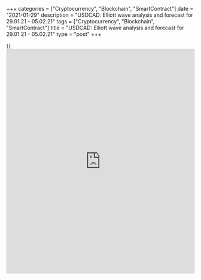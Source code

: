 +++
categories = ["Cryptocurrency", "Blockchain", "SmartContract"]
date = "2021-01-29"
description = "USDCAD: Elliott wave analysis and forecast for 29.01.21 - 05.02.21"
tags = ["Cryptocurrency", "Blockchain", "SmartContract"]
title = "USDCAD: Elliott wave analysis and forecast for 29.01.21 - 05.02.21"
type = "post"
+++

{{<iframe id="large-banner" src="https://www.bounty.group/#slide=14.0" width="100%" height="600" scrolling="no" style="border: 0px solid rgb(216, 221, 230); border-radius: 3px;">}}

2021-01-29

2021-01-29

USDCAD: Elliott wave analysis and forecast for 29.01.21 – 05.02.21Alex
Geuta

 **Main scenario:** consider short positions from corrections below the
level of 1.2951 with a target of 1.2450 – 1.2300.

 **Alternative scenario:** breakout and consolidation above the level of
1.2951 will allow the pair to continue rising to the levels of 1.3074 –
1.3376.

 **Analysis:** Daily time frame: wave (С) of 4 of larger degree
continues developing, with the first wave 1 of (C) forming inside.
Presumably, the fifth wave v of 1 of (C) is forming on the H4 time
frame. Wave (iii) of v of smaller degree has formed and correction is
developing in the form of wave (iv) of v as part of the fifth wave v of
1 of (C). Apparently, the ultimate wave с of (iv) is forming on the H1
time frame. If this assumption is correct, the pair will continue to
fall to the levels of 1.2450 – 1.2300 once the correction’s over. The
level of 1.2951 is critical in this scenario, as the breakout will
enable the pair to continue rising to the levels of 1.3074 – 1.3376.

* * *

* * *

## Price chart of USDCAD in real time mode

The content of this article reflects the author’s opinion and does not
necessarily reflect the official position of LiteForex. The material
published on this page is provided for informational purposes only and
should not be considered as the provision of investment advice for the
purposes of Directive 2004/39/EC.

Rate this article:

{{value}}

( {{count}} {{title}} )